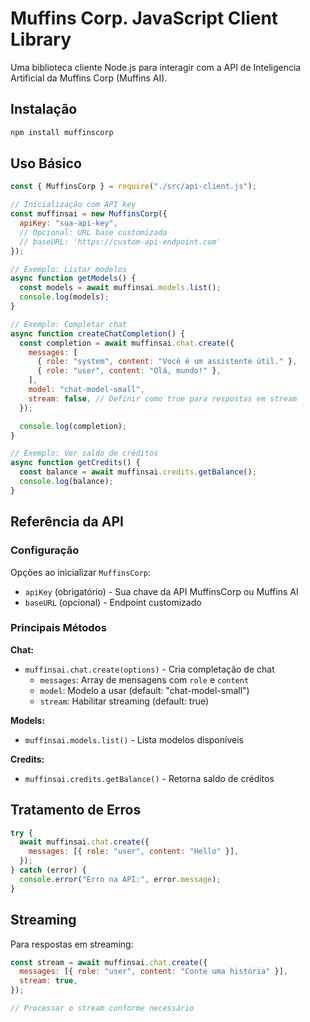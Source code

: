# Muffins Corp. JavaScript Client Library

Uma biblioteca cliente Node.js para interagir com a API de Inteligencia Artificial da Muffins Corp (Muffins AI).

## Instalação

```bash
npm install muffinscorp
```

## Uso Básico

```javascript
const { MuffinsCorp } = require("./src/api-client.js");

// Inicialização com API key
const muffinsai = new MuffinsCorp({
  apiKey: "sua-api-key",
  // Opcional: URL base customizada
  // baseURL: 'https://custom-api-endpoint.com'
});

// Exemplo: Listar modelos
async function getModels() {
  const models = await muffinsai.models.list();
  console.log(models);
}

// Exemplo: Completar chat
async function createChatCompletion() {
  const completion = await muffinsai.chat.create({
    messages: [
      { role: "system", content: "Você é um assistente útil." },
      { role: "user", content: "Olá, mundo!" },
    ],
    model: "chat-model-small",
    stream: false, // Definir como true para respostas em stream
  });

  console.log(completion);
}

// Exemplo: Ver saldo de créditos
async function getCredits() {
  const balance = await muffinsai.credits.getBalance();
  console.log(balance);
}
```

## Referência da API

### Configuração

Opções ao inicializar `MuffinsCorp`:

- `apiKey` (obrigatório) - Sua chave da API MuffinsCorp ou Muffins AI
- `baseURL` (opcional) - Endpoint customizado

### Principais Métodos

**Chat:**

- `muffinsai.chat.create(options)` - Cria completação de chat
  - `messages`: Array de mensagens com `role` e `content`
  - `model`: Modelo a usar (default: "chat-model-small")
  - `stream`: Habilitar streaming (default: true)

**Models:**

- `muffinsai.models.list()` - Lista modelos disponíveis

**Credits:**

- `muffinsai.credits.getBalance()` - Retorna saldo de créditos

## Tratamento de Erros

```javascript
try {
  await muffinsai.chat.create({
    messages: [{ role: "user", content: "Hello" }],
  });
} catch (error) {
  console.error("Erro na API:", error.message);
}
```

## Streaming

Para respostas em streaming:

```javascript
const stream = await muffinsai.chat.create({
  messages: [{ role: "user", content: "Conte uma história" }],
  stream: true,
});

// Processar o stream conforme necessário
```
